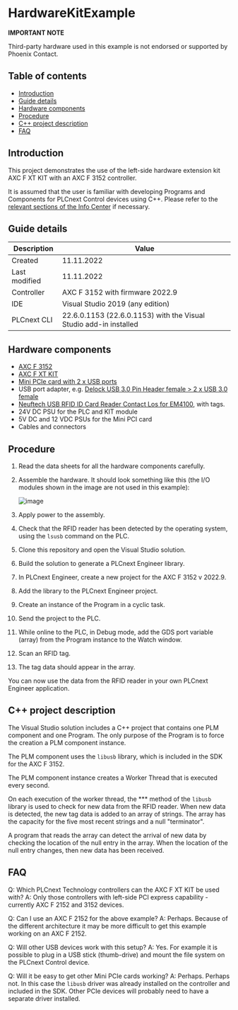 # HardwareKitExample

**IMPORTANT NOTE**

Third-party hardware used in this example is not endorsed or supported by Phoenix Contact.

## Table of contents

<!-- TOC depthFrom:2 orderedList:true -->

- [Introduction](#introduction)
- [Guide details](#guide-details)
- [Hardware components](#hardware-components)
- [Procedure](#procedure)
- [C++ project description](#c-project-description)
- [FAQ](#faq)

<!-- /TOC -->

## Introduction

This project demonstrates the use of the left-side hardware extension kit AXC F XT KIT with an AXC F 3152 controller.

It is assumed that the user is familiar with developing Programs and Components for PLCnext Control devices using C++. Please refer to the [relevant sections of the Info Center](https://www.plcnext.help/te/Programming/Cpp/Cpp_programming/Cpp_programs_in_PLCnext.htm) if necessary.

## Guide details

|Description | Value |
|------------ |-----------|
|Created | 11.11.2022 |
|Last modified | 11.11.2022 |
|Controller | AXC F 3152 with firmware 2022.9 |
|IDE | Visual Studio 2019 (any edition) |
|PLCnext CLI | 22.6.0.1153 (22.6.0.1153) with the Visual Studio add-in installed |

## Hardware components

- [AXC F 3152](https://www.phoenixcontact.com/en-pc/products/controller-axc-f-3152-1069208)
- [AXC F XT KIT](https://www.phoenixcontact.com/en-pc/products/extension-module-axc-f-xt-kit-1383116)
- [Mini PCIe card with 2 x USB ports](https://www.inline-info.com/en/products/io-cards-cardreader/mini-pcie/9070/inline-mini-pcie-card-2x-usb-3.0)
- USB port adapter, e.g. [Delock USB 3.0 Pin Header female > 2 x USB 3.0 female](https://www.delock.de/produkt/41865/merkmale.html?setLanguage=en)
- [Neuftech USB RFID ID Card Reader Contact Los for EM4100](https://www.amazon.de/Neuftech-Reader-Kartenleseger%C3%A4t-Kartenleser-Kontaktlos/dp/B018OYOR3E/ref=asc_df_B018OYOR3E/), with tags.
- 24V DC PSU for the PLC and KIT module
- 5V DC and 12 VDC PSUs for the Mini PCI card
- Cables and connectors

## Procedure

1. Read the data sheets for all the hardware components carefully.

1. Assemble the hardware. It should look something like this (the I/O modules shown in the image are not used in this example):

   ![image](https://user-images.githubusercontent.com/13133969/201328414-77e8b198-26c5-41e5-a4f1-c83e2a09a9ac.png)

1. Apply power to the assembly.

1. Check that the RFID reader has been detected by the operating system, using the `lsusb` command on the PLC.

1. Clone this repository and open the Visual Studio solution.

1. Build the solution to generate a PLCnext Engineer library.

1. In PLCnext Engineer, create a new project for the AXC F 3152 v 2022.9.

1. Add the library to the PLCnext Engineer project.

1. Create an instance of the Program in a cyclic task.

1. Send the project to the PLC.

1. While online to the PLC, in Debug mode, add the GDS port variable (array) from the Program instance to the Watch window.

1. Scan an RFID tag.

1. The tag data should appear in the array.

You can now use the data from the RFID reader in your own PLCnext Engineer application.

## C++ project description

The Visual Studio solution includes a C++ project that contains one PLM component and one Program. The only purpose of the Program is to force the creation a PLM component instance.

The PLM component uses the `libusb` library, which is included in the SDK for the AXC F 3152.

The PLM component instance creates a Worker Thread that is executed every second.

On each execution of the worker thread, the *** method of the `libusb` library is used to check for new data from the RFID reader. When new data is detected, the new tag data is added to an array of strings. The array has the capacity for the five most recent strings and a null "terminator".

A program that reads the array can detect the arrival of new data by checking the location of the null entry in the array. When the location of the null entry changes, then new data has been received.

## FAQ

Q: Which PLCnext Technology controllers can the AXC F XT KIT be used with?
A: Only those controllers with left-side PCI express capability - currently  AXC F 2152 and 3152 devices.

Q: Can I use an AXC F 2152 for the above example?
A: Perhaps. Because of the different architecture it may be more difficult to get this example working on an AXC F 2152.

Q: Will other USB devices work with this setup?
A: Yes. For example it is possible to plug in a USB stick (thumb-drive) and mount the file system on the PLCnext Control device.

Q: Will it be easy to get other Mini PCIe cards working?
A: Perhaps. Perhaps not. In this case the `libusb` driver was already installed on the controller and included in the SDK. Other PCIe devices will probably need to have a separate driver installed.
